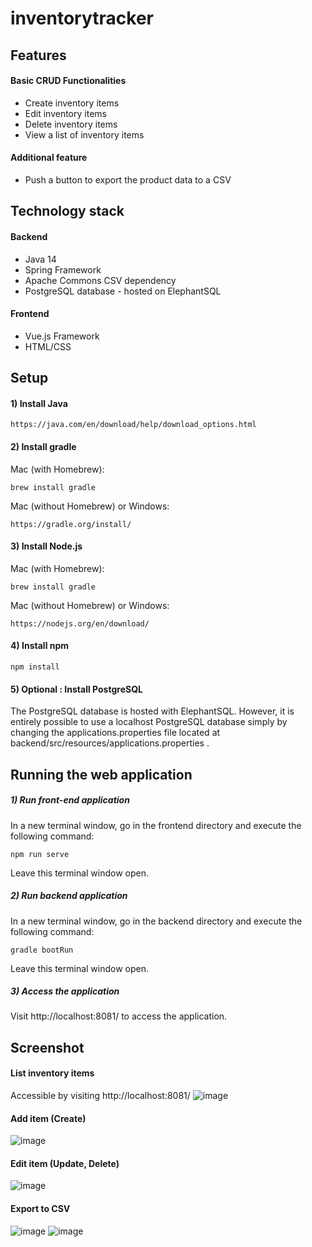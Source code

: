 # inventorytracker

## Features
#### Basic CRUD Functionalities
* Create inventory items
* Edit inventory items
* Delete inventory items
* View a list of inventory items

#### Additional feature
* Push a button to export the product data to a CSV

## Technology stack
#### Backend
* Java 14
* Spring Framework
* Apache Commons CSV dependency
* PostgreSQL database - hosted on ElephantSQL

#### Frontend
* Vue.js Framework
* HTML/CSS

## Setup

#### 1) Install Java
```
https://java.com/en/download/help/download_options.html
```

#### 2) Install gradle
Mac (with Homebrew):
```
brew install gradle
```

Mac (without Homebrew) or Windows:
```
https://gradle.org/install/
```

#### 3) Install Node.js
Mac (with Homebrew):
```
brew install gradle
```
Mac (without Homebrew) or Windows:
```
https://nodejs.org/en/download/
```

#### 4) Install npm
```
npm install
```

#### 5) Optional : Install PostgreSQL
The PostgreSQL database is hosted with ElephantSQL. 
However, it is entirely possible to use a localhost PostgreSQL database simply by changing the applications.properties file located at backend/src/resources/applications.properties .

## Running the web application

##### 1) Run front-end application
In a new terminal window, go in the frontend directory and execute the following command:
```
npm run serve
```
Leave this terminal window open.

##### 2) Run backend application
In a new terminal window, go in the backend directory and execute the following command:
```
gradle bootRun
```
Leave this terminal window open.

##### 3) Access the application
Visit http://localhost:8081/ to access the application.



## Screenshot
#### List inventory items 
Accessible by visiting http://localhost:8081/
![image](https://user-images.githubusercontent.com/63975740/150046507-840924d3-0ded-4843-a630-6ba20bb6012f.png)

#### Add item (Create)
![image](https://user-images.githubusercontent.com/63975740/150046525-172b7337-1ace-4df2-bf9c-595b494833ad.png)

#### Edit item (Update, Delete)
![image](https://user-images.githubusercontent.com/63975740/150046572-fa08c8cd-6959-423b-933c-294f64eb7ed6.png)

#### Export to CSV
![image](https://user-images.githubusercontent.com/63975740/150047311-dcf158f3-ca7a-4333-b5dd-ba0f85cf99f2.png)
![image](https://user-images.githubusercontent.com/63975740/150047389-a1f9d0ed-2c5c-4f40-a6bc-48d67334b046.png)


